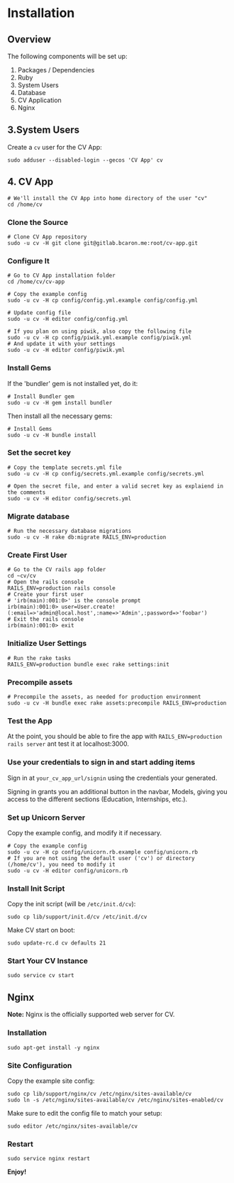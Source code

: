 # Installation

## Overview

The following components will be set up:

1. Packages / Dependencies
1. Ruby
1. System Users
1. Database
1. CV Application
1. Nginx

## 3.System Users

Create a `cv` user for the CV App:

    sudo adduser --disabled-login --gecos 'CV App' cv

## 4. CV App

    # We'll install the CV App into home directory of the user "cv"
    cd /home/cv

### Clone the Source

    # Clone CV App repository
    sudo -u cv -H git clone git@gitlab.bcaron.me:root/cv-app.git

### Configure It

    # Go to CV App installation folder
    cd /home/cv/cv-app

    # Copy the example config
    sudo -u cv -H cp config/config.yml.example config/config.yml

    # Update config file
    sudo -u cv -H editor config/config.yml

    # If you plan on using piwik, also copy the following file
    sudo -u cv -H cp config/piwik.yml.example config/piwik.yml
    # And update it with your settings
    sudo -u cv -H editor config/piwik.yml

### Install Gems

If the 'bundler' gem is not installed yet, do it:

    # Install Bundler gem
    sudo -u cv -H gem install bundler

Then install all the necessary gems:

    # Install Gems
    sudo -u cv -H bundle install

### Set the secret key

    # Copy the template secrets.yml file
    sudo -u cv -H cp config/secrets.yml.example config/secrets.yml

    # Open the secret file, and enter a valid secret key as explaiend in the comments
    sudo -u cv -H editor config/secrets.yml

### Migrate database
    # Run the necessary database migrations
    sudo -u cv -H rake db:migrate RAILS_ENV=production


### Create First User

    # Go to the CV rails app folder
    cd ~cv/cv
    # Open the rails console
    RAILS_ENV=production rails console
    # Create your first user
    # 'irb(main):001:0>' is the console prompt
    irb(main):001:0> user=User.create!(:email=>'admin@local.host',:name=>'Admin',:password=>'foobar')
    # Exit the rails console
    irb(main):001:0> exit

### Initialize User Settings

    # Run the rake tasks
    RAILS_ENV=production bundle exec rake settings:init


### Precompile assets

    # Precompile the assets, as needed for production environment
    sudo -u cv -H bundle exec rake assets:precompile RAILS_ENV=production

### Test the App

At the point, you should be able to fire the app with `RAILS_ENV=production rails server`
ant test it at localhost:3000.

### Use your credentials to sign in and start adding items

Sign in at `your_cv_app_url/signin` using the credentials your generated.

Signing in grants you an additional button in the navbar, Models, giving you access to
the different sections (Education, Internships, etc.).

### Set up Unicorn Server

Copy the example config, and modify it if necessary.

    # Copy the example config
    sudo -u cv -H cp config/unicorn.rb.example config/unicorn.rb
    # If you are not using the default user ('cv') or directory (/home/cv'), you need to modify it
    sudo -u cv -H editor config/unicorn.rb

### Install Init Script

Copy the init script (will be `/etc/init.d/cv`):

    sudo cp lib/support/init.d/cv /etc/init.d/cv

Make CV start on boot:

    sudo update-rc.d cv defaults 21

### Start Your CV Instance

    sudo service cv start

## Nginx

**Note:** Nginx is the officially supported web server for CV.

### Installation

    sudo apt-get install -y nginx

### Site Configuration

Copy the example site config:

    sudo cp lib/support/nginx/cv /etc/nginx/sites-available/cv
    sudo ln -s /etc/nginx/sites-available/cv /etc/nginx/sites-enabled/cv

Make sure to edit the config file to match your setup:

    sudo editor /etc/nginx/sites-available/cv

### Restart

    sudo service nginx restart


**Enjoy!**
